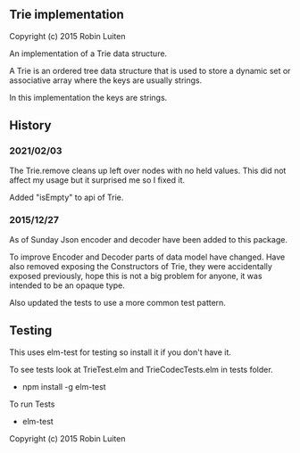## Trie implementation

Copyright (c) 2015 Robin Luiten

An implementation of a Trie data structure.

A Trie is an ordered tree data structure that is used to store a dynamic
set or associative array where the keys are usually strings.

In this implementation the keys are strings.

## History

### 2021/02/03

The Trie.remove cleans up left over nodes with no held values. This did not affect my usage but it surprised me so I fixed it.

Added "isEmpty" to api of Trie.

### 2015/12/27

As of Sunday Json encoder and decoder have been added to this package.

To improve Encoder and Decoder parts of data model have changed.
Have also removed exposing the Constructors of Trie, they were accidentally exposed
previously, hope this is not a big problem for anyone, it was intended to be
an opaque type.

Also updated the tests to use a more common test pattern.

## Testing

This uses elm-test for testing so install it if you don't have it.

To see tests look at TrieTest.elm and TrieCodecTests.elm in tests folder.

- npm install -g elm-test

To run Tests

- elm-test

Copyright (c) 2015 Robin Luiten

